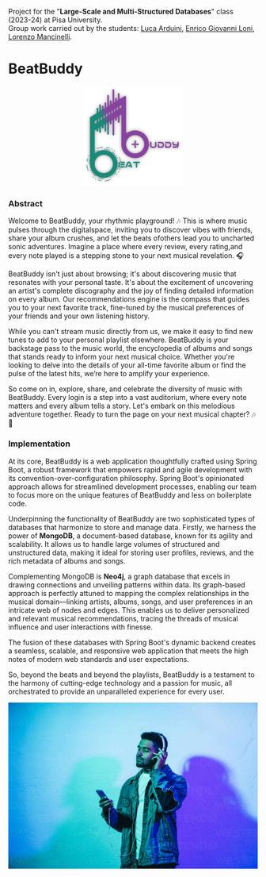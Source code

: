 Project for the "**Large-Scale and Multi-Structured Databases**" class (2023-24) at Pisa University.<br>
Group work carried out by the students: [Luca Arduini](https://github.com/LucaArduini), [Enrico Giovanni Loni](https://github.com/genricoloni), [Lorenzo Mancinelli](https://github.com/loremancio).

# BeatBuddy

<p align="center">
  <img src="BeatBuddy/src/main/resources/static/img/logo.png" alt="BeatBuddy_logo" width="200" />
</p>

### Abstract
Welcome to BeatBuddy, your rhythmic playground! 🎶 This is where music pulses through the digitalspace, inviting you to discover vibes with friends, share your album crushes, and let the beats ofothers lead you to uncharted sonic adventures. Imagine a place where every review, every rating,and every note played is a stepping stone to your next musical revelation. 🎧

BeatBuddy isn't just about browsing; it's about discovering music that resonates with your personal taste. It's about the excitement of uncovering an artist's complete discography and the joy of finding detailed information on every album. Our recommendations engine is the compass that guides you to your next favorite track, fine-tuned by the musical preferences of your friends and your own listening history.

While you can't stream music directly from us, we make it easy to find new tunes to add to your personal playlist elsewhere. BeatBuddy is your backstage pass to the music world, the encyclopedia of albums and songs that stands ready to inform your next musical choice. Whether you're looking to delve into the details of your all-time favorite album or find the pulse of the latest hits, we’re here to amplify your experience.

So come on in, explore, share, and celebrate the diversity of music with BeatBuddy. Every login is a step into a vast auditorium, where every note matters and every album tells a story. Let's embark on this melodious adventure together. Ready to turn the page on your next musical chapter? 🎶📖

### Implementation
At its core, BeatBuddy is a web application thoughtfully crafted using Spring Boot, a robust framework that empowers rapid and agile development with its convention-over-configuration philosophy. Spring Boot's opinionated approach allows for streamlined development processes, enabling our team to focus more on the unique features of BeatBuddy and less on boilerplate code.

Underpinning the functionality of BeatBuddy are two sophisticated types of databases that harmonize to store and manage data. Firstly, we harness the power of **MongoDB**, a document-based database, known for its agility and scalability. It allows us to handle large volumes of structured and unstructured data, making it ideal for storing user profiles, reviews, and the rich metadata of albums and songs.

Complementing MongoDB is **Neo4j**, a graph database that excels in drawing connections and unveiling patterns within data. Its graph-based approach is perfectly attuned to mapping the complex relationships in the musical domain—linking artists, albums, songs, and user preferences in an intricate web of nodes and edges. This enables us to deliver personalized and relevant musical recommendations, tracing the threads of musical influence and user interactions with finesse.

The fusion of these databases with Spring Boot's dynamic backend creates a seamless, scalable, and responsive web application that meets the high notes of modern web standards and user expectations.

So, beyond the beats and beyond the playlists, BeatBuddy is a testament to the harmony of cutting-edge technology and a passion for music, all orchestrated to provide an unparalleled experience for every user.

<p align="center">
  <img src="https://github.com/LucaArduini/BeatBuddy/blob/main/BeatBuddy/src/main/resources/static/img/discover-bg.jpg" alt="BeatBuddy_discover" width="600" />
</p>

